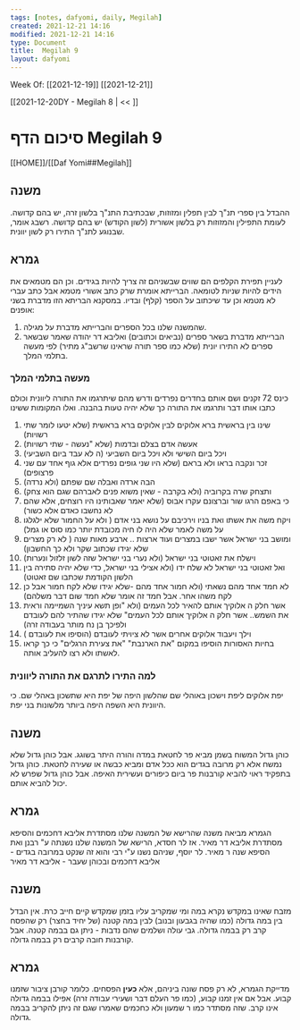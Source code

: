 ```yaml
---
tags: [notes, dafyomi, daily, Megilah] 
created: 2021-12-21 14:16
modified: 2021-12-21 14:16
type: Document
title:  Megilah 9
layout: dafyomi
---
```

Week Of: [[2021-12-19]]
[[2021-12-21]]

[[2021-12-20DY - Megilah 8 | << ]] 

# סיכום הדף  Megilah 9

[[HOME]]/[[Daf Yomi##Megilah]]

## משנה 
ההבדל בין ספרי תנ"ך לבין תפלין ומזוזות, שבכתיבת התנ"ך בלשון זרה, יש בהם קדושה. 
לעומת התפילין והמזוזות רק בלשון אשורית (לשון הקודש) יש בהם קדושה.
רשבג אומר, שבנוגע לתנ"ך התירו רק לשון יוונית.

 ## גמרא
 לעניין תפירת הקלפים הם שווים שבשניהם זה צריך להיות בגידים. וכן הם מטמאים את הידים להיות שניות לטומאה.
הברייתא אומרת שרק כתב אשורי מטמא אבל כתב עברי לא מטמא וכן עד שיכתוב על הספר (קלף) ובדיו.
במסקנא הבריתא הזו מדברת בשני אופנים:
1. שהמשנה שלנו בכל הספרים והברייתא מדברת על מגילה.
2. הברייתא מדברת בשאר ספרים (נביאים וכתובים) ואליבא דר יהודה שאמר שבשאר ספרים לא התירו יונית (שלא כמו ספר תורה שראינו שרשב"ג מתיר) לפי מעשה בתלמי המלך.

### מעשה בתלמי המלך
כינס 72 זקנים ושם אותם בחדרים נפרדים ודרש מהם שיתרגמו את התורה ליוונית וכולם כתבו אותו דבר ותרגמו את התורה כך שלא יהיה טעות בהבנה.
ואלו המקומות ששינו 
1. שינו בין בראשית ברא אלוקים לבין אלוקים ברא בראשית (שלא יטעו לומר שתי רשויות)
2. אעשה אדם בצלם ובדמות (שלא "נעשה - שתי רשויות)
3. ויכל ביום השישי ולא ויכל ביום השביעי (ה לא עבד ביום השביעי)
4. זכר ונקבה בראו ולא בראם (שלא היו שני גופים נפרדים אלא גוף אחד עם שני פרצופים)
5. הבה ארדה ואבלה שם שפתם (ולא נרדה)
6. ותצחק שרה בקרוביה (ולא בקרבה - שאין משוא פנים לאברהם שגם הוא צחק)
7. כי באפם הרגו שור וברצונם עקרו אבוס (שלא יאמר שאבותינו היו רוצחים, אלא שהם לא נחשבו כאדם אלא כשור) 
8. ויקח משה את אשתו ואת בניו וירכיבם על נושא בני אדם ( ולא על החמור שלא ילגלגו על משה לאמר שלא היה לו חיה מכובדת יותר כמו סוס או גמל)
9. ומושב בני ישראל אשר ישבו במצרים ועוד ארצות .. ארבע מאות שנה ( לא רק מצרים שלא יגידו שכתוב שקר ולא כך החשבון)
10. וישלח את זאטוטי בני ישראל (ולא נערי בני ישראל שזה לשון זלזול ונערות)
11. ואל זאטוטי בני ישראל לא שלח ידו  (ולא אצילי בני ישראל, כדי שלא יהיה סתירה בין הלשון הקודמת שכתבו שם זאטוט)
12. לא חמד אחד מהם נשאתי (ולא חמור אחד מהם -שלא יגידו שלא לקח חמור אבל כן לקח משהו אחר. אבל חמד זה אומר שלא חמד שום דבר משלהם)
13. אשר חלק ה אלוקיך אותם להאיר לכל העמים (ולא "ופן תשא עיניך השמיימה וראית את השמש.. אשר חלק ה אלוקיך אותם לכל העמים" שלא יגידו שהתיר להם לעובדם ולפיכך בן נח מותר בעבודה זרה)
14. וילך ויעבוד אלוקים אחרים אשר לא ציויתי לעובדם (הוסיפו את לעובדם )
15. בחיות האסורות הוסיפו במקום "את הארנבת" "את צעירת הרגלים" כי כך קראו לאשתו ולא רצו להעליב אותה.

### למה התירו לתרגם את התורה ליוונית
יפת אלוקים ליפת וישכון באוהלי שם שהלשון היפה של יפת היא שתשכון באהלי שם. כי היוונית היא השפה היפה ביותר מלשונות בני יפת.

## משנה
כוהן גדול המשוח בשמן מביא פר לחטאת במדה והורה היתר בשוגג. אבל כוהן גדול שלא נמשח אלא רק מרובה בגדים הוא ככל אדם ומביא כבשה או שעירה לחטאת.
כוהן גדול בתפקיד ראוי להביא קורבנות פר ביום כיפורים ועשירית האיפה. אבל כוהן גדול שפרש לא יכול להביא אותם.
## גמרא
הגמרא מביאה משנה שהרישא של המשנה שלנו מסתדרת אליבא דחכמים והסיפא מסתדרת אליבא דר מאיר. אז לר חסדא, הרישא של המשנה שלנו נשנתה ע" רבנן ואת הסיפא שנה ר מאיר.
לר יוסף, שניהם נשנו ע"י רבי והוא זה שנקט במרובה בגדים - אליבא דחכמים ובכוהן שעבר - אליבא דר מאיר

## משנה 
מזבח שאינו במקדש נקרא במה ומי שמקריב עליו בזמן שמקדש קיים חייב כרת.
אין הבדל בין במה גדולה (כמו שהיה בגבעון ובנוב) לבין במה קטנה (של יחיד בחצר) רק שהפסח קרב רק בבמה גדולה. 
גבי עולה ושלמים שהם נדבות - ניתן גם בבמה קטנה. אבל קורבנות חובה קרבים רק בבמה גדולה.
## גמרא
מדייקת הגמרא, לא רק פסח שונה ביניהם, אלא **כעין** הפסחים. כלומר קורבן ציבור שזמנו קבוע. אבל אם אין זמנו קבוע, (כמו פר העלם דבר ושעירי עבודה זרה) אפילו בבמה גדולה אינו קרב. שזה מסתדר כמו ר שמעון ולא כחכמים שאמרו שגם זה ניתן להקריב בבמה גדולה.


